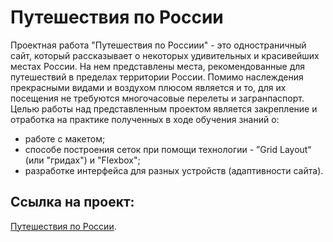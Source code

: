 # Путешествия по России

Проектная работа "Путешествия по Россиии" - это одностраничный сайт, который рассказывает о некоторых удивительных и красивейших местах России. На нем представлены места, рекомендованные для путешествий в пределах территории России. Помимо наслеждения прекрасными видами и воздухом плюсом является и то, для их посещения не требуются многочасовые перелеты и загранпаспорт.
Целью работы над представленным проектом является закрепление и отработка на практике полученных в ходе обучения знаний о:

* работе с макетом;
* способе построения сеток при помощи технологии - ”Grid Layout“ (или "гридах") и "Flexbox";
* разработке интерфейса для разных устройств (адаптивности сайта).

## Ссылка на проект:

[Путешествия по России](https://oksmak.github.io/russian-travel/).
